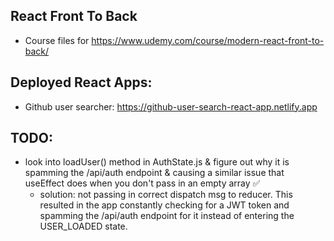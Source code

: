 ## React Front To Back

* Course files for https://www.udemy.com/course/modern-react-front-to-back/


## Deployed React Apps: 
  * Github user searcher: https://github-user-search-react-app.netlify.app



## TODO: 
* look into loadUser() method in AuthState.js & figure out why it is spamming the /api/auth endpoint & causing a similar issue that useEffect does when you don't pass in an empty array ✅
  * solution: not passing in correct dispatch msg to reducer. This resulted in the app constantly checking for a JWT token and spamming the /api/auth endpoint for it instead of entering the USER_LOADED state. 
